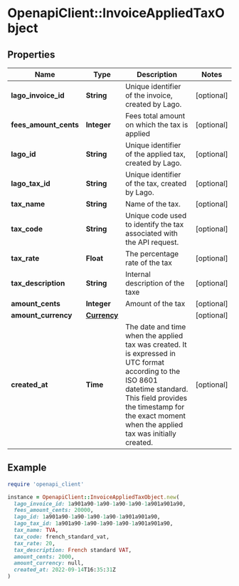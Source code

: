 # OpenapiClient::InvoiceAppliedTaxObject

## Properties

| Name | Type | Description | Notes |
| ---- | ---- | ----------- | ----- |
| **lago_invoice_id** | **String** | Unique identifier of the invoice, created by Lago. | [optional] |
| **fees_amount_cents** | **Integer** | Fees total amount on which the tax is applied | [optional] |
| **lago_id** | **String** | Unique identifier of the applied tax, created by Lago. | [optional] |
| **lago_tax_id** | **String** | Unique identifier of the tax, created by Lago. | [optional] |
| **tax_name** | **String** | Name of the tax. | [optional] |
| **tax_code** | **String** | Unique code used to identify the tax associated with the API request. | [optional] |
| **tax_rate** | **Float** | The percentage rate of the tax | [optional] |
| **tax_description** | **String** | Internal description of the taxe | [optional] |
| **amount_cents** | **Integer** | Amount of the tax | [optional] |
| **amount_currency** | [**Currency**](Currency.md) |  | [optional] |
| **created_at** | **Time** | The date and time when the applied tax was created. It is expressed in UTC format according to the ISO 8601 datetime standard. This field provides the timestamp for the exact moment when the applied tax was initially created. | [optional] |

## Example

```ruby
require 'openapi_client'

instance = OpenapiClient::InvoiceAppliedTaxObject.new(
  lago_invoice_id: 1a901a90-1a90-1a90-1a90-1a901a901a90,
  fees_amount_cents: 20000,
  lago_id: 1a901a90-1a90-1a90-1a90-1a901a901a90,
  lago_tax_id: 1a901a90-1a90-1a90-1a90-1a901a901a90,
  tax_name: TVA,
  tax_code: french_standard_vat,
  tax_rate: 20,
  tax_description: French standard VAT,
  amount_cents: 2000,
  amount_currency: null,
  created_at: 2022-09-14T16:35:31Z
)
```

